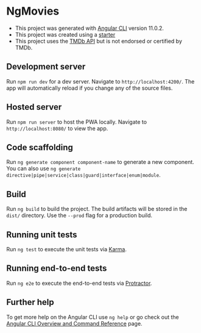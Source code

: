 # NgMovies

* This project was generated with [Angular CLI](https://github.com/angular/angular-cli) version 11.0.2.
* This project was created using a [starter](https://github.com/Mike-Mountain/ng-starter)
* This project uses the [TMDb API](https://www.themoviedb.org/) but is not endorsed or certified by TMDb.

## Development server

Run `npm run dev` for a dev server. Navigate to `http://localhost:4200/`. The app will automatically reload if you change any of the source files.

## Hosted server
Run `npm run server` to host the PWA locally. Navigate to `http://localhost:8080/` to view the app.

## Code scaffolding

Run `ng generate component component-name` to generate a new component. You can also use `ng generate directive|pipe|service|class|guard|interface|enum|module`.

## Build

Run `ng build` to build the project. The build artifacts will be stored in the `dist/` directory. Use the `--prod` flag for a production build.

## Running unit tests

Run `ng test` to execute the unit tests via [Karma](https://karma-runner.github.io).

## Running end-to-end tests

Run `ng e2e` to execute the end-to-end tests via [Protractor](http://www.protractortest.org/).

## Further help

To get more help on the Angular CLI use `ng help` or go check out the [Angular CLI Overview and Command Reference](https://angular.io/cli) page.
